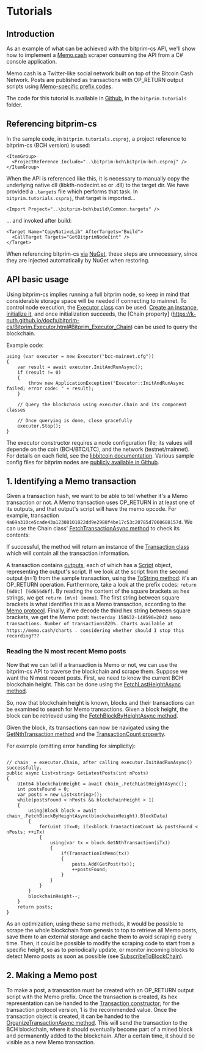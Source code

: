 # Tutorials

## Introduction

As an example of what can be achieved with the bitprim-cs API, we'll show how to implement a [Memo.cash](https://memo.cash/)
scraper consuming the API from a C# console application.

Memo.cash is a Twitter-like social network built on top of the Bitcoin Cash Network. Posts are published as transactions with OP_RETURN
output scripts using [Memo-specific prefix codes](https://memo.cash/protocol).

The code for this tutorial is available in [Github](https://github.com/k-nuth/cs.git), in the `bitprim.tutorials` folder.

## Referencing bitprim-cs

In the sample code, in `bitprim.tutorials.csproj`, a project reference to bitprim-cs (BCH version) is used:

```
<ItemGroup>
  <ProjectReference Include="..\bitprim-bch\bitprim-bch.csproj" />
</ItemGroup>
```

When the API is referenced like this, it is necessary to manually copy the underlying native dll (libkth-nodecint.so or .dll) to the target dir.
We have provided a `.targets` file which performs that task. In `bitprim.tutorials.csproj`, that target is imported...

```
<Import Project="..\bitprim-bch\build\Common.targets" />
```

... and invoked after build:

```
<Target Name="CopyNativeLib" AfterTargets="Build">
  <CallTarget Targets="GetBitprimNodeCint" />
</Target>
```

When referencing bitprim-cs [via](https://www.nuget.org/packages/bitprim-bch) [NuGet](https://www.nuget.org/packages/bitprim-btc), these steps are unnecessary, since they are injected automatically by NuGet when restoring.

## API basic usage

Using bitprim-cs implies running a full bitprim node, so keep in mind that considerable storage space will be needed if connecting to mainnet.
To control node execution, the [Executor class](https://k-nuth.github.io/docfx/bitprim-cs/Bitprim.Executor.html) can be used. [Create an instance](https://k-nuth.github.io/docfx/bitprim-cs/Bitprim.Executor.html#constructors), [initialize it](https://k-nuth.github.io/docfx/bitprim-cs/Bitprim.Executor.html#Bitprim_Executor_InitAndRunAsync), and once initialization succeeds, the 
[Chain property] (https://k-nuth.github.io/docfx/bitprim-cs/Bitprim.Executor.html#Bitprim_Executor_Chain) can be used to query the blockchain.

Example code:

```
using (var executor = new Executor("bcc-mainnet.cfg"))
{
    var result = await executor.InitAndRunAsync();
    if (result != 0)
    {
        throw new ApplicationException("Executor::InitAndRunAsync failed; error code: " + result);
    }
    
    // Query the blockchain using executor.Chain and its component classes

    // Once querying is done, close gracefully
    executor.Stop();
}
```

The executor constructor requires a node configuration file; its values will depende on the coin (BCH/BTC/LTC), and the network (testnet/mainnet).
For details on each field, see the [libbitcoin documentation](https://github.com/libbitcoin/libbitcoin-server/wiki/Log-Settings).
Various sample config files for bitprim nodes are [publicly available in Github](https://github.com/k-nuth/config). 

## 1. Identifying a Memo transaction

Given a transaction hash, we want to be able to tell whether it's a Memo transaction or not. A Memo transaction uses
OP_RETURN in at least one of its outputs, and that output's script will have the memo opcode. For example,
transaction `4a69a310ce5cade43a12308101822dd9e2988f4be17c53c20785d7060688157d`.
We can use the Chain class' [FetchTransactionAsync method](https://k-nuth.github.io/docfx/bitprim-cs/Bitprim.Chain.html#Bitprim_Chain_FetchTransactionAsync_System_Byte___System_Boolean_) to check its contents:

If successful, the method will return an instance of the [Transaction class](https://k-nuth.github.io/docfx/bitprim-cs/Bitprim.Transaction.html)
which will contain all the transaction information. 

A transaction contains [outputs](https://k-nuth.github.io/docfx/bitprim-cs/Bitprim.Output.html), each of which has a [Script](https://k-nuth.github.io/docfx/bitprim-cs/Bitprim.Script.html) object, representing the output's script.
If we look at the script from the second output (n=1) from the sample transaction,
using the [ToString method](https://k-nuth.github.io/docfx/bitprim-cs/Bitprim.Script.html#Bitprim_Script_ToString_UInt32_):
it's an OP_RETURN operation. Furthermore, take a look at the prefix codes: `return [6d0c] [6d656d6f]`.
By reading the content of the square brackets as hex strings, we get `return [m\n] [memo]`. The first
string between square brackets is what identifies this as a Memo transaction, according to the [Memo protocol](https://memo.cash/protocol).
Finally, if we decode the third hex string between square brackets, we get the Memo post: `Yesterday 150632-148590=2042 memo transactions. Number of transactionsð20%. Charts available at https://memo.cash/charts . considering whether should I stop this recording???`

### Reading the N most recent Memo posts

Now that we can tell if a transaction is Memo or not, we can use the bitprim-cs API to traverse the blockchain and scrape them.
Suppose we want the N most recent posts. First, we need to know the current BCH blockchain height. This can be done using the
[FetchLastHeightAsync method](https://k-nuth.github.io/docfx/bitprim-cs/Bitprim.Chain.html#Bitprim_Chain_FetchLastHeightAsync).

So, now that blockchain height is known, blocks and their transactions can be examined to search for Memo transactions. Given a block height, the block can be retrieved using the [FetchBlockByHeightAsync method](https://k-nuth.github.io/docfx/bitprim-cs/Bitprim.Chain.html#Bitprim_Chain_FetchBlockByHeightAsync_UInt64_).

Given the block, its transactions can now be navigated using the [GetNthTransaction method](https://k-nuth.github.io/docfx/bitprim-cs/Bitprim.Block.html#Bitprim_Block_GetNthTransaction_UInt64_) and the
[TransactionCount property](https://k-nuth.github.io/docfx/bitprim-cs/Bitprim.Block.html#Bitprim_Block_TransactionCount).

For example (omitting error handling for simplicity):

```

// chain_ = executor.Chain, after calling executor.InitAndRunAsync() successfully.
public async List<string> GetLatestPosts(int nPosts)
{
    UInt64 blockchainHeight = await chain_.FetchLastHeightAsync();
    int postsFound = 0;
    var posts = new List<string>();
    while(postsFound < nPosts && blockchainHeight > 1)
    {
        using(Block block = await chain_.FetchBlockByHeightAsync(blockchainHeight).BlockData)
        {
            for(uint iTx=0; iTx<block.TransactionCount && postsFound < nPosts; ++iTx)
            {
                using(var tx = block.GetNthTransaction(iTx))
                {
                    if(TransactionIsMemo(tx))
                    {
                        posts.Add(GetPost(tx));
                        ++postsFound;
                    }
                }
            }
        }
        blockchainHeight--;
    }
    return posts;
}
```

As an optimization, using these same methods, it would be possible to scrape the whole blockchain from genesis to top to retrieve all Memo posts,
save them to an external storage and cache them to avoid scraping every time. Then, it could be possible to modify the scraping code to start from
a specific height, so as to periodically update, or monitor incoming blocks to detect Memo posts as soon as possible (see
[SubscribeToBlockChain](https://k-nuth.github.io/docfx/bitprim-cs/Bitprim.Executor.html#Bitprim_Executor_SubscribeToBlockChain_Bitprim_Executor_BlockHandler_)). 

## 2. Making a Memo post

To make a post, a transaction must be created with an OP_RETURN output script with the Memo prefix. Once the transaction is created, its hex representation can be handed to the [Transaction constructor](https://k-nuth.github.io/docfx/bitprim-cs/Bitprim.Transaction.html#Bitprim_Transaction__ctor_UInt32_System_String_); for the transaction protocol version,
1 is the recommended value. Once the transaction object is created, it can be handed to the 
 [OrganizeTransactionAsync method](https://k-nuth.github.io/docfx/bitprim-cs/Bitprim.Chain.html#Bitprim_Chain_OrganizeTransactionAsync_Bitprim_Transaction_). This will send the transaction to the BCH blockchain, where it should eventually become part of a mined block and permanently added to the blockchain. After a certain time, it should be visible as a new Memo transaction.
